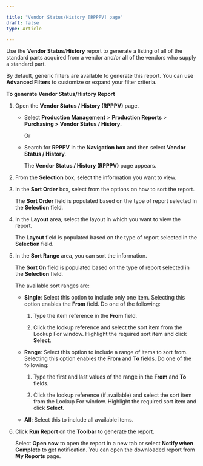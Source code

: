 ```yaml
---

title: "Vendor Status/History [RPPPV] page"
draft: false
type: Article

---
```


Use the **Vendor Status/History** report to generate a listing of all of the standard parts acquired from a vendor and/or all of the vendors who supply a standard part.

By default, generic filters are available to generate this report. You can use **Advanced Filters** to customize or expand your filter criteria.

**To generate Vendor Status/History Report**

1. Open the **Vendor Status / History (RPPPV)** page.

    - Select **Production Management** > **Production Reports** > **Purchasing > Vendor Status / History**.

        Or

    - Search for **RPPPV** in the **Navigation box** and then select **Vendor Status / History**.

       The **Vendor Status / History (RPPPV)** page appears.

2. From the **Selection** box, select the information you want to view.

3. In the **Sort Order** box, select from the options on how to sort the report.

    The **Sort Order** field is populated based on the type of report selected in the **Selection** field.

4. In the **Layout** area, select the layout in which you want to view the report.

    The **Layout** field is populated based on the type of report selected in the **Selection** field.

5. In the **Sort Range** area, you can sort the information.

    The **Sort On** field is populated based on the type of report selected in the **Selection** field.

    The available sort ranges are:

    - **Single**: Select this option to include only one item. Selecting this option enables the **From** field. Do one of the following:

      1. Type the item reference in the **From** field.

        2. Click the lookup reference and select the sort item from the Lookup For window. Highlight the required sort item and click **Select**.

   - **Range**: Select this option to include a range of items to sort from. Selecting this option enables the **From** and **To** fields. Do one of the following:

        1. Type the first and last values of the range in the **From** and **To** fields.

        2. Click the lookup reference (if available) and select the sort item from the Lookup For window. Highlight the required sort item and click **Select**.

   - **All**: Select this to include all available items.

6. Click **Run Report**  on the **Toolbar** to generate the report.

    Select **Open now** to open the report in a new tab or select **Notify when Complete** to get notification. You can open the downloaded report from **My Reports** page.